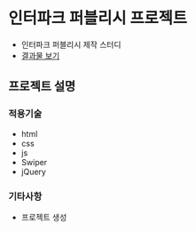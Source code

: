 # 인터파크 퍼블리시 프로젝트

- 인터파크 퍼블리시 제작 스터디
- [결과물 보기](https://)

## 프로젝트 설명

### 적용기술

- html
- css
- js
- Swiper
- jQuery

### 기타사항

- 프로젝트 생성